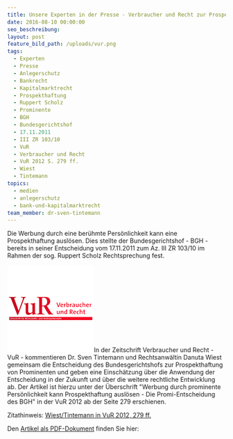 ```yaml
---
title: Unsere Experten in der Presse - Verbraucher und Recht zur Prospekthaftung von Prominenten
date: 2016-08-10 00:00:00
seo_beschreibung:
layout: post
feature_bild_path: /uploads/vur.png
tags:
  - Experten
  - Presse
  - Anlegerschutz
  - Bankrecht
  - Kapitalmarktrecht
  - Prospekthaftung
  - Ruppert Scholz
  - Prominente
  - BGH
  - Bundesgerichtshof
  - 17.11.2011
  - III ZR 103/10
  - VuR
  - Verbraucher und Recht
  - VuR 2012 S. 279 ff.
  - Wiest
  - Tintemann
topics:
  - medien
  - anlegerschutz
  - bank-und-kapitalmarktrecht
team_member: dr-sven-tintemann
---
```



Die Werbung durch eine berühmte Persönlichkeit kann eine Prospekthaftung auslösen. Dies stellte der Bundesgerichtshof - BGH - bereits in seiner Entscheidung vom 17.11.2011 zum Az. III ZR 103/10 im Rahmen der sog. Ruppert Scholz Rechtsprechung fest.

[![VUR Logo - Fremde Marke](/uploads/versions/vur---x----200-200x---.png)](http://tintemann.de/wp-content/uploads/2011/01/VuR-2012-279-ff.-Prominentenhaftung-bei-Werbung-für-Fonds.pdf)In der Zeitschrift Verbraucher und Recht - VuR - kommentieren Dr. Sven Tintemann und Rechtsanwältin Danuta Wiest gemeinsam die Entscheidung des Bundesgerichtshofs zur Prospekthaftung von Prominenten und geben eine Einschätzung über die Anwendung der Entscheidung in der Zukunft und über die weitere rechtliche Entwicklung ab. Der Artikel ist hierzu unter der Überschrift "Werbung durch prominente Persönlichkeit kann Prospekthaftung auslösen - Die Promi-Entscheidung des BGH" in der VuR 2012 ab der Seite 279 erschienen.

Zitathinweis: [Wiest/Tintemann in VuR 2012, 279 ff.](http://tintemann.de/wp-content/uploads/2011/01/VuR-2012-279-ff.-Prominentenhaftung-bei-Werbung-für-Fonds.pdf)

Den [Artikel als PDF-Dokument](http://tintemann.de/wp-content/uploads/2011/01/VuR-2012-279-ff.-Prominentenhaftung-bei-Werbung-für-Fonds.pdf) finden Sie hier: